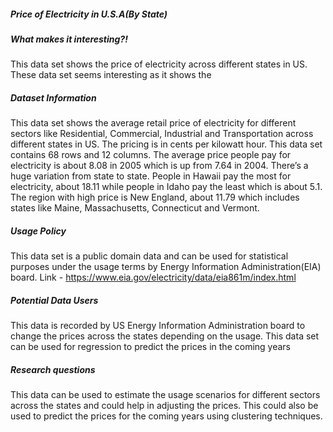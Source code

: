 ##### Price of Electricity in U.S.A(By State)

##### What makes it interesting?!
This data set shows the price of electricity across different states in US. These data set seems interesting as it shows the 

##### Dataset Information
This data set shows the average retail price of electricity for different sectors like Residential, Commercial, Industrial and Transportation across different states in US. The pricing is in cents per kilowatt hour. This data set contains 68 rows and 12 columns. The average price people pay for electricity is about 8.08 in 2005 which is up from 7.64 in 2004. There’s a huge variation from state to state. People in Hawaii pay the most for electricity, about 18.11 while people in Idaho pay the least which is about 5.1. The region with high price is New England, about 11.79 which includes states like Maine, Massachusetts, Connecticut and Vermont.

##### Usage Policy
This data set is a public domain data and can be used for statistical purposes under the usage terms by Energy Information Administration(EIA) board. 
Link - https://www.eia.gov/electricity/data/eia861m/index.html

##### Potential Data Users
This data is recorded by US Energy Information Administration board to change the prices across the states depending on the usage. This data set can be used for regression to predict the prices in the coming years

##### Research questions
This data can be used to estimate the usage scenarios for different sectors across the states and could help in adjusting the prices.
This could also be used to predict the prices for the coming years using clustering techniques.

